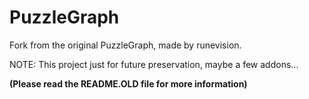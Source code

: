 # PuzzleGraph
 Fork from the original PuzzleGraph, made by runevision.

NOTE: This project just for future preservation, maybe a few addons...


**(Please read the README.OLD file for more information)**

